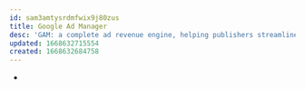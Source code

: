 ```yaml
---
id: sam3amtysrdmfwix9j80zus
title: Google Ad Manager
desc: 'GAM: a complete ad revenue engine, helping publishers streamline operations and capture the most value for every impression'
updated: 1668632715554
created: 1668632684758
---
```


- 